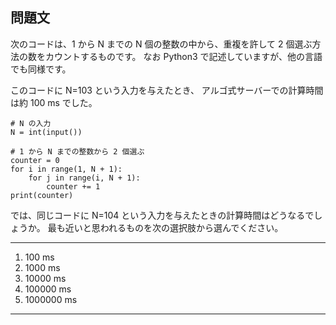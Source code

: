 ## 問題文

次のコードは、1 から N までの N 個の整数の中から、重複を許して 2 個選ぶ方法の数をカウントするものです。 なお Python3 で記述していますが、他の言語でも同様です。

このコードに N=103 という入力を与えたとき、 アルゴ式サーバーでの計算時間は約 100 ms でした。

```python3
# N の入力
N = int(input())

# 1 から N までの整数から 2 個選ぶ
counter = 0
for i in range(1, N + 1):
    for j in range(i, N + 1):
        counter += 1
print(counter)
```

では、同じコードに N=104 という入力を与えたときの計算時間はどうなるでしょうか。 最も近いと思われるものを次の選択肢から選んでください。

---

1. 100 ms
2. 1000 ms
3. 10000 ms
4. 100000 ms
5. 1000000 ms

---
